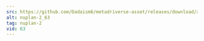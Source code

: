 ```yaml
---
src: https://github.com/Dadaism6/metadriverse-asset/releases/download/assetsv1.0.2/nuplan-2_63.mp4
alt: nuplan-2_63
tag: nuplan-2
vid: 63
---
```

